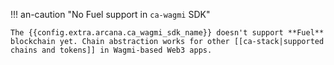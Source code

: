 !!! an-caution "No Fuel support in `ca-wagmi` SDK"

    The {{config.extra.arcana.ca_wagmi_sdk_name}} doesn't support **Fuel** blockchain yet. Chain abstraction works for other [[ca-stack|supported chains and tokens]] in Wagmi-based Web3 apps.